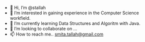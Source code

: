 - 👋 Hi, I’m @stallah
- 👀 I’m interested in gaining experience in the Computer Science workfield.
- 🌱 I’m currently learning Data Structures and Algoritm with Java.
- 💞️ I’m looking to collaborate on ...
- 📫 How to reach me.. smita.tallah@gmail.com

<!---
stallah/stallah is a ✨ special ✨ repository because its `README.md` (this file) appears on your GitHub profile.
You can click the Preview link to take a look at your changes.
--->

